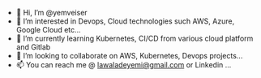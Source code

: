 - 👋 Hi, I’m @yemveiser
- 👀 I’m interested in Devops, Cloud technologies such AWS, Azure, Google Cloud  etc...
- 🌱 I’m currently learning Kubernetes, CI/CD from various cloud platform and Gitlab
- 💞️ I’m looking to collaborate on AWS, Kubernetes, Devops projects...
- 📫 You can reach me @ lawaladeyemi@gmail.com or Linkedin ...

<!---
yemveiser/yemveiser is a ✨ special ✨ repository because its `README.md` (this file) appears on your GitHub profile.
You can click the Preview link to take a look at your changes.
--->
